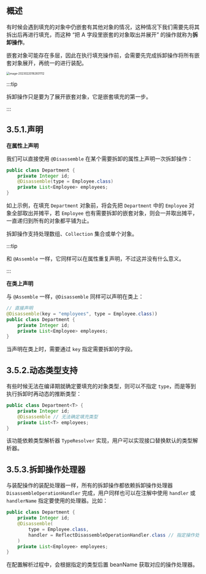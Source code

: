 ## 概述

有时候会遇到填充的对象中仍嵌套有其他对象的情况，这种情况下我们需要先将其拆出后再进行填充，而这种 “把 A 字段里嵌套的对象取出并展开” 的操作就称为**拆卸操作**。

嵌套对象可能存在多层，因此在执行填充操作前，会需要先完成拆卸操作将所有嵌套对象展开，再统一的进行装配。

<img src="https://img.xiajibagao.top/image-20230220182831112.png" alt="image-20230220182831112" style="zoom: 50%;" />

:::tip

拆卸操作只是要为了展开嵌套对象，它是嵌套填充的第一步。

:::

## 3.5.1.声明

**在属性上声明**

我们可以直接使用 `@Disassemble` 在某个需要拆卸的属性上声明一次拆卸操作：

~~~java
public class Department {
    private Integer id;
    @Disassemble(type = Employee.class)
    private List<Employee> employees;
}
~~~

如上示例，在填充 `Department` 对象前，将会先把 `Department` 中的 `Employee` 对象全部取出并摊平，若 `Employee` 也有需要拆卸的嵌套对象，则会一并取出摊平，一直递归到所有的对象都平铺为止。

拆卸操作支持处理数组、`Collection` 集合或单个对象。

:::tip

和 `@Assemble` 一样，它同样可以在属性重复声明，不过这并没有什么意义。

:::

**在类上声明**

与 `@Assemble` 一样，`@Disassemble` 同样可以声明在类上：

~~~java
// 直接声明
@Disassemble(key = "employees", type = Employee.class))
public class Department {
    private Integer id;
    private List<Employee> employees;
}
~~~

当声明在类上时，需要通过 `key` 指定需要拆卸的字段。

## 3.5.2.动态类型支持

有些时候无法在编译期就确定要填充的对象类型，则可以不指定 `type`，而是等到执行拆卸时再动态的推断类型：

~~~java
public class Department<T> {
    private Integer id;
    @Disassemble // 无法确定填充类型
    private List<T> employees;
}
~~~

该功能依赖类型解析器 `TypeResolver` 实现，用户可以实现接口替换默认的类型解析器。

## 3.5.3.拆卸操作处理器

与装配操作的装配处理器一样，所有的拆卸操作都依赖拆卸操作处理器 `DisassembleOperationHandler` 完成，用户同样也可以在注解中使用 `handler` 或 `handlerName` 指定要使用的处理器。比如：

~~~java
public class Department {
    private Integer id;
    @Disassemble(
        type = Employee.class,
        handler = ReflectDisassembleOperationHandler.class // 指定操作处理器
    )
    private List<Employee> employees;
}
~~~

在配置解析过程中，会根据指定的类型后置 beanName 获取对应的操作处理器。
